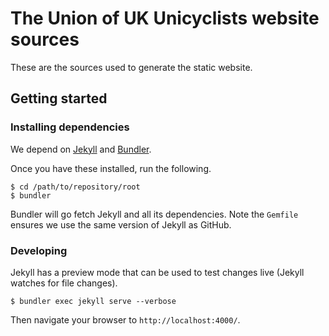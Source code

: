 # The Union of UK Unicyclists website sources

These are the sources used to generate the static website.

## Getting started

### Installing dependencies

We depend on [Jekyll](http://jekyllrb.com/) and [Bundler](http://bundler.io/).

Once you have these installed, run the following.

```
$ cd /path/to/repository/root
$ bundler
```

Bundler will go fetch Jekyll and all its dependencies. Note the ``Gemfile``
ensures we use the same version of Jekyll as GitHub.

### Developing

Jekyll has a preview mode that can be used to test
changes live (Jekyll watches for file changes).

```
$ bundler exec jekyll serve --verbose
```

Then navigate your browser to ``http://localhost:4000/``.
